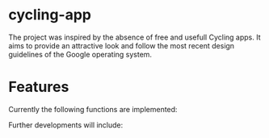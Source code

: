 # cycling-app
The project was inspired by the absence of free and usefull Cycling apps. It aims to provide an attractive look and follow the most recent design guidelines of the Google operating system.


# Features 
Currently the following functions are implemented:


Further developments will include:
 

